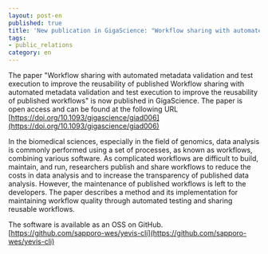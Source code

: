 ```yaml
---
layout: post-en
published: true
title: 'New publication in GigaScience: "Workflow sharing with automated metadata validation and test execution to improve the reusability of published workflows."'
tags:
- public_relations
category: en
---
```

The paper "Workflow sharing with automated metadata validation and test execution to improve the reusability of published Workflow sharing with automated metadata validation and test execution to improve the reusability of published workflows" is now published in GigaScience.
The paper is open access and can be found at the following URL
[https://doi.org/10.1093/gigascience/giad006](https://doi.org/10.1093/gigascience/giad006)

In the biomedical sciences, especially in the field of genomics, data analysis is commonly performed using a set of processes, as known as workflows, combining various software. As complicated workflows are difficult to build, maintain, and run, researchers publish and share workflows to reduce the costs in data analysis and to increase the transparency of published data analysis. However, the maintenance of published workflows is left to the developers. The paper describes a method and its implementation for maintaining workflow quality through automated testing and sharing reusable workflows.

The software is available as an OSS on GitHub.
[https://github.com/sapporo-wes/yevis-cli](https://github.com/sapporo-wes/yevis-cli)

